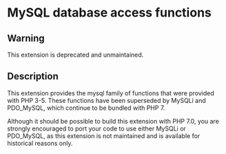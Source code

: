 # MySQL database access functions

## Warning

This extension is deprecated and unmaintained.

## Description

This extension provides the mysql family of functions that were provided with
PHP 3-5. These functions have been superseded by MySQLi and PDO_MySQL, which
continue to be bundled with PHP 7.

Although it should be possible to build this extension with PHP 7.0, you are
strongly encouraged to port your code to use either MySQLi or PDO_MySQL, as
this extension is not maintained and is available for historical reasons only.

